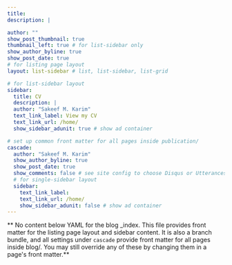 ```yaml
---
title: 
description: |

author: ""
show_post_thumbnail: true
thumbnail_left: true # for list-sidebar only
show_author_byline: true
show_post_date: true
# for listing page layout
layout: list-sidebar # list, list-sidebar, list-grid

# for list-sidebar layout
sidebar: 
  title: CV
  description: |
  author: "Sakeef M. Karim"
  text_link_label: View my CV
  text_link_url: /home/
  show_sidebar_adunit: true # show ad container

# set up common front matter for all pages inside publication/
cascade:
  author: "Sakeef M. Karim"
  show_author_byline: true
  show_post_date: true
  show_comments: false # see site config to choose Disqus or Utterances
  # for single-sidebar layout
  sidebar:
    text_link_label:
    text_link_url: /home/
    show_sidebar_adunit: false # show ad container
---
```


** No content below YAML for the blog _index. This file provides front matter for the listing page layout and sidebar content. It is also a branch bundle, and all settings under `cascade` provide front matter for all pages inside blog/. You may still override any of these by changing them in a page's front matter.**